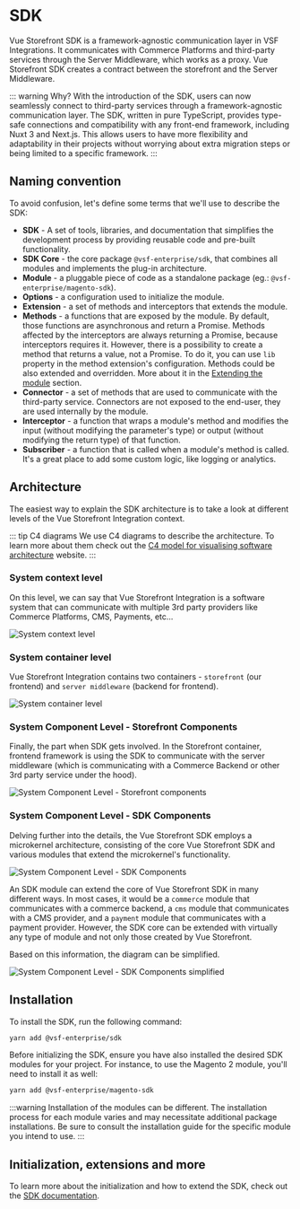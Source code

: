 # SDK

Vue Storefront SDK is a framework-agnostic communication layer in VSF Integrations. It communicates with Commerce Platforms and third-party services through the Server Middleware, which works as a proxy. Vue Storefront SDK creates a contract between the storefront and the Server Middleware.

::: warning Why?
With the introduction of the SDK, users can now seamlessly connect to third-party services through a framework-agnostic communication layer. The SDK, written in pure TypeScript, provides type-safe connections and compatibility with any front-end framework, including Nuxt 3 and Next.js. This allows users to have more flexibility and adaptability in their projects without worrying about extra migration steps or being limited to a specific framework.
:::

## Naming convention

To avoid confusion, let's define some terms that we'll use to describe the SDK:

- **SDK** - A set of tools, libraries, and documentation that simplifies the development process by providing reusable code and pre-built functionality.
- **SDK Core** - the core package `@vsf-enterprise/sdk`, that combines all modules and implements the plug-in architecture.
- **Module** - a pluggable piece of code as a standalone package (eg.: `@vsf-enterprise/magento-sdk`).
- **Options** - a configuration used to initialize the module.
- **Extension** - a set of methods and interceptors that extends the module.
- **Methods** - a functions that are exposed by the module. By default, those functions are asynchronous and return a Promise. Methods affected by the interceptors are always returning a Promise, because interceptors requires it. However, there is a possibility to create a method that returns a value, not a Promise. To do it, you can use `lib` property in the method extension's configuration. Methods could be also extended and overridden. More about it in the [Extending the module](./sdk.md#extending-the-module) section.
- **Connector** - a set of methods that are used to communicate with the third-party service. Connectors are not exposed to the end-user, they are used internally by the module.
- **Interceptor** - a function that wraps a module's method and modifies the input (without modifying the parameter's type) or output (without modifying the return type) of that function.
- **Subscriber** - a function that is called when a module's method is called. It's a great place to add some custom logic, like logging or analytics.

## Architecture

The easiest way to explain the SDK architecture is to take a look at different levels of the Vue Storefront Integration context.

::: tip C4 diagrams
We use C4 diagrams to describe the architecture. To learn more about them check out the [C4 model for visualising software architecture](https://c4model.com/) website.
:::

### System context level

On this level, we can say that Vue Storefront Integration is a software system that can communicate with multiple 3rd party providers like Commerce Platforms, CMS, Payments, etc...

![System context level](https://res.cloudinary.com/vue-storefront/image/upload/v1678201501/C4%20Integrations/Integrations_Workspace_-_Copy_of_System_context_level_bfznrj.jpg)

### System container level

Vue Storefront Integration contains two containers - `storefront` (our frontend) and `server middleware` (backend for frontend).

![System container level](https://res.cloudinary.com/vue-storefront/image/upload/v1678201501/C4%20Integrations/Integrations_Workspace_-_Copy_of_System_container_level_jj4n84.jpg)

### System Component Level - Storefront Components

Finally, the part when SDK gets involved. In the Storefront container, frontend framework is using the SDK to communicate with the server middleware (which is communicating with a Commerce Backend or other 3rd party service under the hood).

![System Component Level - Storefront components](https://res.cloudinary.com/vue-storefront/image/upload/v1678201501/C4%20Integrations/Integrations_Workspace_-_Copy_of_System_component_level_-_Storefront_wd6dk4.jpg)

### System Component Level - SDK Components

Delving further into the details, the Vue Storefront SDK employs a microkernel architecture, consisting of the core Vue Storefront SDK and various modules that extend the microkernel's functionality.

![System Component Level - SDK Components](https://res.cloudinary.com/vue-storefront/image/upload/v1678387797/C4%20Integrations/Integrations_Workspace_-_System_component_level_-_SDK_1_aeoxpp.jpg)

An SDK module can extend the core of Vue Storefront SDK in many different ways. In most cases, it would be a `commerce` module that communicates with a commerce backend, a `cms` module that communicates with a CMS provider, and a `payment` module that communicates with a payment provider. However, the SDK core can be extended with virtually any type of module and not only those created by Vue Storefront.

Based on this information, the diagram can be simplified.

![System Component Level - SDK Components simplified](https://res.cloudinary.com/vue-storefront/image/upload/v1678387797/C4%20Integrations/Integrations_Workspace_-_System_component_level_-_SDK_simplified_1_dxh18q.jpg)

## Installation

To install the SDK, run the following command:

```bash
yarn add @vsf-enterprise/sdk
```

Before initializing the SDK, ensure you have also installed the desired SDK modules for your project. For instance, to use the Magento 2 module, you'll need to install it as well:

```bash
yarn add @vsf-enterprise/magento-sdk
```

:::warning Installation of the modules can be different.
The installation process for each module varies and may necessitate additional package installations. Be sure to consult the installation guide for the specific module you intend to use.
:::


## Initialization, extensions and more

To learn more about the initialization and how to extend the SDK, check out the [SDK documentation](https://docs.vuestorefront.io/sdk/).
